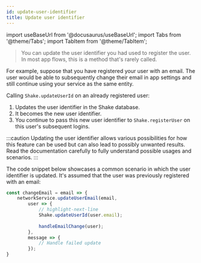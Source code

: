 ```yaml
---
id: update-user-identifier
title: Update user identifier
---
```

import useBaseUrl from '@docusaurus/useBaseUrl';
import Tabs from '@theme/Tabs';
import TabItem from '@theme/TabItem';

>You can update the user identifier you had used to register the user. In most app flows, this is a method that's rarely called.

For example, suppose that you have registered your user with an email.
The user would be able to subsequently change their email in app settings and still continue using your service as the same entity.

Calling `Shake.updateUserId` on an already registered user:
1. Updates the user identifier in the Shake database.
1. It becomes the new user identifier.
1. You continue to pass this new user identifier to `Shake.registerUser` on this user's subsequent logins.

:::caution
Updating the user identifier allows various possibilities for how this feature can be used
but can also lead to possibly unwanted results.
Read the documentation carefully to fully understand possible usages and scenarios.
:::

The code snippet below showcases a common scenario in which the user identifier is updated.
It's assumed that the user was previously registered with an email:

```javascript title="App.js"
const changeEmail = email => {
    networkService.updateUserEmail(email,
        user => {
            // highlight-next-line
            Shake.updateUserId(user.email);
            
            handleEmailChange(user);   
        }, 
        message => {
            // Handle failed update   
        });
}
```
